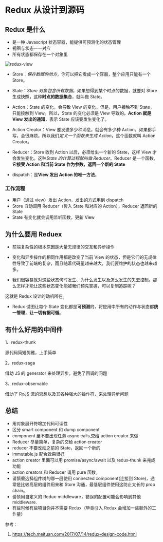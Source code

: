 # Redux 从设计到源码

## Redux 是什么

- 是一种 Javascript 状态容器，能提供可预测化的状态管理
- 视图与状态一一对应
- 所有状态都保存在一个对象里

![redux-view](https://awps-assets.meituan.net/mit-x/blog-images-bundle-2017/adc95a4c.png)

- Store：_保存数据的地方_，你可以把它看成一个容器，整个应用只能有一个 Store。

- State：_Store 对象包含所有数据_，如果想得到某个时点的数据，就要对 Store 生成快照，这种**时点的数据集合**，就叫做 State。

- Action：State 的变化，会导致 View 的变化。但是，用户接触不到 State，只能接触到 View。所以，State 的变化必须是 View 导致的。**Action 就是 View 发出的通知**，表示 State 应该要发生变化了。

- Action Creator：View 要发送多少种消息，就会有多少种 Action。如果都手写，会很麻烦，所以我们*定义一个函数来生成 Action*，这个函数就叫 Action Creator。

- Reducer：Store 收到 Action 以后，必须给出一个新的 State，这样 View 才会发生变化。这种*State 的计算过程就叫做 Reducer*。Reducer 是一个函数，**它接受 Action 和当前 State 作为参数，返回一个新的 State**

- dispatch：是**View 发出 Action 的唯一方法**。

### 工作流程

- 用户（通过 view）发出 Action，发出的方式用到 dispatch
- Store 自动调用 Reducer（传入 State 和对应的 Action），Reducer 返回新的 State
- State 有变化就会调用监听函数，更新 View

## 为什么要用 Reduex

- 前端复杂性的根本原因是大量无规律的交互和异步操作
- 变化和异步操作的相同作用都是改变了当前 View 的状态，但是它们的无规律性导致了前端的复杂，而且随着代码量越来越大，我们要维护的状态也越来越多。

- 我们很容易就对这些状态何时发生、为什么发生以及怎么发生的失去控制。那么怎样才能让这些状态变化能被我们预先掌握，可以复制追踪呢？

这就是 Redux 设计的动机所在。

- Redux 试图让每个 State 变化都是**可预测**的，将应用中所有的动作与状态都**统一管理**，**让一切有据可循**。

## 有什么好用的中间件
1、redux-thunk

源代码简短优雅，上手简单

2、redux-saga

借助 JS 的 generator 来处理异步，避免了回调的问题

3、redux-observable

借助了 RxJS 流的思想以及其各种强大的操作符，来处理异步问题

## 总结

- 用对象展开符增加代码可读性
- 区分 smart component 和 dump component
- component 里不要出现任务 async calls,交给 action creator 来做
- Reducer 尽量简单，复杂的交给 action creator
- reducer 不要改动之前的 State，返回一个新的
- immutable.js 配合效果很好
- action creator 里面可以用 promise/async/await 以及 redux-thunk 来完成功能
- action creators 和 Reducer 请用 pure 函数。
- 请慎重选择组件树的哪一层使用 connected component(连接到 Store)，通常是比较高层的组件用来和 Store 沟通，最低层组件使用这防止太长的 prop chain。
- 请慎用自定义的 Redux-middleware，错误的配置可能会影响到其他 middleware.
- 有些时候有些项目你并不需要 Redux（毕竟引入 Redux 会增加一些额外的工作量）

参考：

1.  https://tech.meituan.com/2017/07/14/redux-design-code.html
